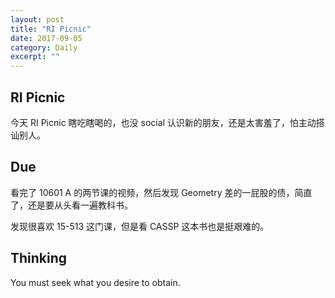 ```yaml
---
layout: post
title: "RI Picnic" 
date: 2017-09-05
category: Daily 
excerpt: ""
---
```


 

## RI Picnic

今天 RI Picnic 瞎吃瞎喝的，也没 social 认识新的朋友，还是太害羞了，怕主动搭讪别人。

## Due

看完了 10601 A 的两节课的视频，然后发现 Geometry 差的一屁股的债，简直了，还是要从头看一遍教科书。

发现很喜欢 15-513 这门课，但是看 CASSP 这本书也是挺艰难的。

## Thinking

You must seek what you desire to obtain.

